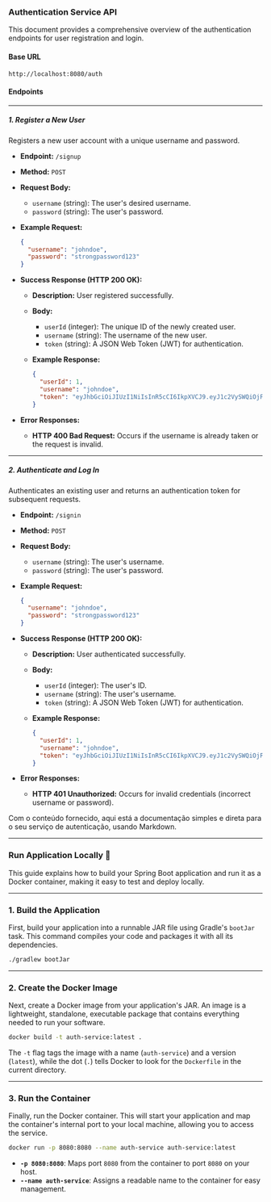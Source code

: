 ### Authentication Service API

This document provides a comprehensive overview of the authentication endpoints for user registration and login.

#### Base URL

`http://localhost:8080/auth`

#### Endpoints

-----

##### 1\. Register a New User

Registers a new user account with a unique username and password.

* **Endpoint:** `/signup`

* **Method:** `POST`

* **Request Body:**

    * `username` (string): The user's desired username.
    * `password` (string): The user's password.

* **Example Request:**

  ```json
  {
    "username": "johndoe",
    "password": "strongpassword123"
  }
  ```

* **Success Response (HTTP 200 OK):**

    * **Description:** User registered successfully.

    * **Body:**

        * `userId` (integer): The unique ID of the newly created user.
        * `username` (string): The username of the new user.
        * `token` (string): A JSON Web Token (JWT) for authentication.

    * **Example Response:**

      ```json
      {
        "userId": 1,
        "username": "johndoe",
        "token": "eyJhbGciOiJIUzI1NiIsInR5cCI6IkpXVCJ9.eyJ1c2VySWQiOjF9..."
      }
      ```

* **Error Responses:**

    * **HTTP 400 Bad Request:** Occurs if the username is already taken or the request is invalid.

-----

##### 2\. Authenticate and Log In

Authenticates an existing user and returns an authentication token for subsequent requests.

* **Endpoint:** `/signin`

* **Method:** `POST`

* **Request Body:**

    * `username` (string): The user's username.
    * `password` (string): The user's password.

* **Example Request:**

  ```json
  {
    "username": "johndoe",
    "password": "strongpassword123"
  }
  ```

* **Success Response (HTTP 200 OK):**

    * **Description:** User authenticated successfully.

    * **Body:**

        * `userId` (integer): The user's ID.
        * `username` (string): The user's username.
        * `token` (string): A JSON Web Token (JWT) for authentication.

    * **Example Response:**

      ```json
      {
        "userId": 1,
        "username": "johndoe",
        "token": "eyJhbGciOiJIUzI1NiIsInR5cCI6IkpXVCJ9.eyJ1c2VySWQiOjF9..."
      }
      ```

* **Error Responses:**

    * **HTTP 401 Unauthorized:** Occurs for invalid credentials (incorrect username or password).

Com o conteúdo fornecido, aqui está a documentação simples e direta para o seu serviço de autenticação, usando Markdown.

-----

### Run Application Locally 🏃

This guide explains how to build your Spring Boot application and run it as a Docker container, making it easy to test and deploy locally.

-----

### 1\. Build the Application

First, build your application into a runnable JAR file using Gradle's `bootJar` task. This command compiles your code and packages it with all its dependencies.

```bash
./gradlew bootJar
```

-----

### 2\. Create the Docker Image

Next, create a Docker image from your application's JAR. An image is a lightweight, standalone, executable package that contains everything needed to run your software.

```bash
docker build -t auth-service:latest .
```

The `-t` flag tags the image with a name (`auth-service`) and a version (`latest`), while the dot (`.`) tells Docker to look for the `Dockerfile` in the current directory.

-----

### 3\. Run the Container

Finally, run the Docker container. This will start your application and map the container's internal port to your local machine, allowing you to access the service.

```bash
docker run -p 8080:8080 --name auth-service auth-service:latest
```

* **`-p 8080:8080`**: Maps port `8080` from the container to port `8080` on your host.
* **`--name auth-service`**: Assigns a readable name to the container for easy management.